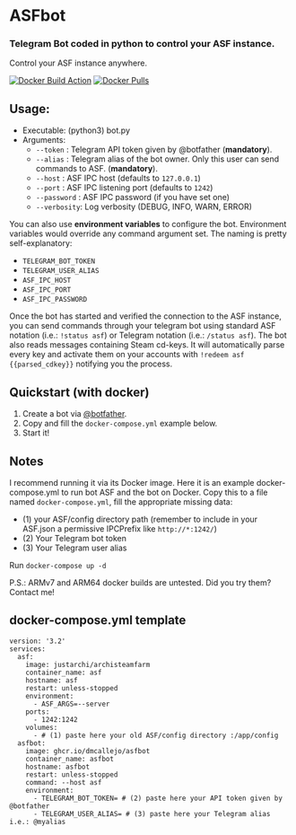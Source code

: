 # ASFbot

### Telegram Bot coded in python to control your ASF instance.
Control your ASF instance anywhere.

[![Docker Build Action](https://github.com/dmcallejo/ASFBot/actions/workflows/docker.yml/badge.svg)](https://github.com/dmcallejo/ASFBot/actions/workflows/docker.yml) [![Docker Pulls](https://img.shields.io/docker/pulls/dmcallejo/asfbot.svg)](https://hub.docker.com/r/dmcallejo/asfbot)

## Usage:
 - Executable: (python3) bot.py
 - Arguments:
   - ```--token``` : Telegram API token given by @botfather (**mandatory**).
   - ```--alias``` : Telegram alias of the bot owner. Only this user can send commands to ASF. (**mandatory**).
   - ```--host``` : ASF IPC host (defaults to ```127.0.0.1```)
   - ```--port``` : ASF IPC listening port (defaults to ```1242```)
   - ```--password``` : ASF IPC password (if you have set one)
   - ```--verbosity```: Log verbosity (DEBUG, INFO, WARN, ERROR)

You can also use **environment variables** to configure the bot. Environment variables would override any command argument set. The naming is pretty self-explanatory:
   - ```TELEGRAM_BOT_TOKEN```
   - ```TELEGRAM_USER_ALIAS```
   - ```ASF_IPC_HOST```
   - ```ASF_IPC_PORT```
   - ```ASF_IPC_PASSWORD```

Once the bot has started and verified the connection to the ASF instance, you can send commands through your telegram bot using standard ASF notation (i.e.: ```!status asf```) or Telegram notation (i.e.: ```/status asf```). 
The bot also reads messages containing Steam cd-keys. It will automatically parse every key and activate them on your accounts with ```!redeem asf {{parsed_cdkey}}``` notifying you the process.

## Quickstart (with docker)
1. Create a bot via [@botfather](t.me/BotFather).
2. Copy and fill the ```docker-compose.yml``` example below.
3. Start it!

## Notes
I recommend running it via its Docker image. Here it is an example docker-compose.yml to run bot ASF and the bot on Docker. Copy this to a file named ```docker-compose.yml```, fill the appropriate missing data:
 - (1) your ASF/config directory path (remember to include in your ASF.json a permissive IPCPrefix like ```http://*:1242/```)
 - (2) Your Telegram bot token
 - (3) Your Telegram user alias

 Run ```docker-compose up -d```

P.S.: ARMv7 and ARM64 docker builds are untested. Did you try them? Contact me!

## docker-compose.yml template
```
version: '3.2'
services:
  asf:
    image: justarchi/archisteamfarm
    container_name: asf
    hostname: asf
    restart: unless-stopped
    environment:
      - ASF_ARGS=--server
    ports:
      - 1242:1242
    volumes:
      - # (1) paste here your old ASF/config directory :/app/config
  asfbot:
    image: ghcr.io/dmcallejo/asfbot
    container_name: asfbot
    hostname: asfbot
    restart: unless-stopped
    command: --host asf
    environment:
      - TELEGRAM_BOT_TOKEN= # (2) paste here your API token given by @botfather
      - TELEGRAM_USER_ALIAS= # (3) paste here your Telegram alias i.e.: @myalias
```
